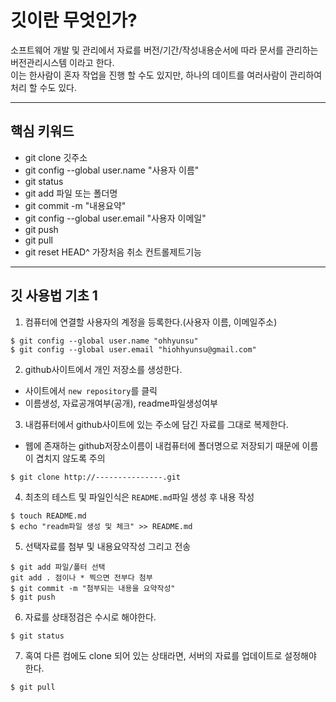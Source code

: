 # 깃이란 무엇인가?
 
 소프트웨어 개발 및 관리에서 자료를 버전/기간/작성내용순서에 따라 문서를 관리하는 버전관리시스템 이라고 한다.<br />
 이는 한사람이 혼자 작업을 진행 할 수도 있지만, 하나의 데이트를 여러사람이 관리하여 처리 할 수도 있다.

 ---

 ## 핵심 키워드

- git clone 깃주소
- git config --global user.name "사용자 이름"
- git status
- git add 파일 또는 폴더명
- git commit -m "내용요약"
- git config --global user.email "사용자 이메일"
- git push
- git pull
- git reset HEAD^ 가장처음 취소 컨트롤제트기능

---

## 깃 사용법 기초 1

1. 컴퓨터에 연결할 사용자의 계정을 등록한다.(사용자 이름, 이메일주소)
```shell
$ git config --global user.name "ohhyunsu"
$ git config --global user.email "hiohhyunsu@gmail.com"
```

2. github사이트에서 개인 저장소를 생성한다.
- 사이트에서 `new repository`를 클릭
- 이름생성, 자료공개여부(공개), readme파일생성여부

3. 내컴퓨터에서 github사이트에 있는 주소에 담긴 자료를 그대로 복제한다.
- 웹에 존재하는 github저장소이름이 내컴퓨터에 폴더명으로 저장되기 때문에 이름이 겹치지 않도록 주의
``` shell
$ git clone http://---------------.git
```

4. 최초의 테스트 및 파일인식은 `README.md`파일 생성 후 내용 작성

```shell
$ touch README.md
$ echo "readm파일 생성 및 체크" >> README.md
```

5. 선택자료를 첨부 및 내용요약작성 그리고 전송
``` shell
$ git add 파일/폴터 선택
git add . 점이나 * 찍으면 전부다 첨부
$ git commit -m "첨부되는 내용을 요약작성"
$ git push 
```

6. 자료를 상태정검은 수시로 해야한다.

```shell
$ git status
```

7. 혹여 다른 컴에도 clone 되어 있는 상태라면, 서버의 자료를 업데이트로 설정해야 한다.
```shell
$ git pull
```
